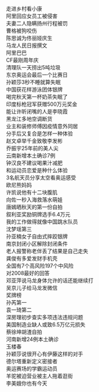 走进乡村看小康  
阿里回应女员工被侵害  
夫妻二人隐瞒扬州行程被罚  
曹格被狗咬伤  
陈思诚为佟丽娅庆生  
马龙人民日报撰文  
阿里巴巴  
CF最刚周年庆  
清理队一天捞出5吨垃圾  
东京奥运会最后一个比赛日  
孙颖莎3秒不睡就算失眠  
中国获花样游泳团体银牌  
喝完秋天第一杯奶茶失眠了  
印度标枪冠军获赠500万元奖金  
能让许昕闭嘴的人是李晓霞  
黑龙江多地空调断货  
业主和装修师傅因疫情意外同居  
分手后又复合是怎样一种体验  
赵文卓举千金致敬李发彬  
乔振宇25年前的美人尖  
云南新增本土确诊7例  
钟汉良不建议喝果汁减肥  
和运动员恋爱是种什么体验  
3名航天员分享太空看奥运感受  
欧尼熊妈妈  
许凯说他有十二块腹肌  
向佐一秒入海救落水萌娃  
唐嫣晒秋天的第一份自拍  
叙利亚奖励铜牌选手6.4万元  
我的工作做得就像中国跳水队员  
沈梦瑶第三  
孙亚楠女子自由式摔跤银牌  
南京封闭小区解除封闭条件  
老人报警称老伴丢了结果是自己走失  
龚俊有多爱发财手机壳  
全国有7个高风险197个中风险  
对2008最好的回答  
邓亚萍说马龙身体允许的话还能继续打  
吴京儿子给马龙发微信  
奖牌榜  
孙芮第一  
袁一琦第二  
深房理初步查实多项违法违规问题  
美国制造业缺人或致6.5万亿元损失  
蔡徐坤胡渣自拍  
河南新增24例本土确诊  
玉楼春  
孙颖莎说很开心有伊藤这样的对手  
德尔塔重新定义密接者  
奥运赛场的学霸运动员  
羊驼被迫营业被主人拖着逛街  
李美娥你也有今天  
